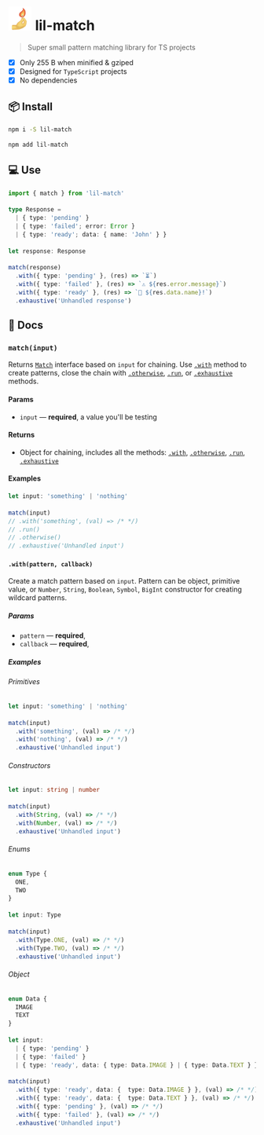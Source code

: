 # <img src="./lil-match.png" width="48" height="48" /> lil-match

> Super small pattern matching library for TS projects

- [x] Only 255 B when minified & gziped
- [x] Designed for `TypeScript` projects
- [x] No dependencies

## 📦 Install

```sh
npm i -S lil-match
```

```sh
npm add lil-match
```

## 💻 Use

```ts
import { match } from 'lil-match'

type Response =
  | { type: 'pending' }
  | { type: 'failed'; error: Error }
  | { type: 'ready'; data: { name: 'John' } }

let response: Response

match(response)
  .with({ type: 'pending' }, (res) => `⏳`)
  .with({ type: 'failed' }, (res) => `⚠️ ${res.error.message}`)
  .with({ type: 'ready' }, (res) => `👋 ${res.data.name}!`)
  .exhaustive('Unhandled response')
```

## 📖 Docs

### `match(input)`

Returns [`Match`](#match) interface based on `input` for chaining. Use [`.with`](#with) method to create patterns, close the chain with [`.otherwise`](#otherwise), [`.run`](#run), or [`.exhaustive`](#exhaustive) methods.

#### Params

- `input` — **required**, a value you'll be testing

#### Returns

- Object for chaining, includes all the methods: [`.with`](#with), [`.otherwise`](#otherwise), [`.run`](#run), [`.exhaustive`](#exhaustive)

#### Examples

```ts
let input: 'something' | 'nothing'

match(input)
// .with('something', (val) => /* */)
// .run()
// .otherwise()
// .exhaustive('Unhandled input')
```

#### `.with(pattern, callback)`

Create a match pattern based on `input`. Pattern can be object, primitive value, or `Number`, `String`, `Boolean`, `Symbol`, `BigInt` constructor for creating wildcard patterns.

##### Params

- `pattern` — **required**,
- `callback` — **required**,

##### Examples

###### Primitives

```ts
let input: 'something' | 'nothing'

match(input)
  .with('something', (val) => /* */)
  .with('nothing', (val) => /* */)
  .exhaustive('Unhandled input')
```

###### Constructors

```ts
let input: string | number

match(input)
  .with(String, (val) => /* */)
  .with(Number, (val) => /* */)
  .exhaustive('Unhandled input')
```

###### Enums

```ts
enum Type {
  ONE,
  TWO
}

let input: Type

match(input)
  .with(Type.ONE, (val) => /* */)
  .with(Type.TWO, (val) => /* */)
  .exhaustive('Unhandled input')
```

###### Object

```ts
enum Data {
  IMAGE
  TEXT
}

let input:
  | { type: 'pending' }
  | { type: 'failed' }
  | { type: 'ready', data: { type: Data.IMAGE } | { type: Data.TEXT } }

match(input)
  .with({ type: 'ready', data: {  type: Data.IMAGE } }, (val) => /* */)
  .with({ type: 'ready', data: {  type: Data.TEXT } }, (val) => /* */)
  .with({ type: 'pending' }, (val) => /* */)
  .with({ type: 'failed' }, (val) => /* */)
  .exhaustive('Unhandled input')
```

<!-- ### Exhaustive check

Use `exhaustive` to enforce matching every possible case. Will show TS error during the build on unhandled cases, plus will throw error if `response` of unhandled type. If every cases has been matched it will return value of

```ts
match(response)
  .with({ type: 'pending' }, (res) => 'Pending...')
  .with({ type: 'failed' }, (res) => 'Something went wrong!')
  // Will throw an Error because `'ready'` not handled
  .exhaustive('Unhandled response type')
``` -->
